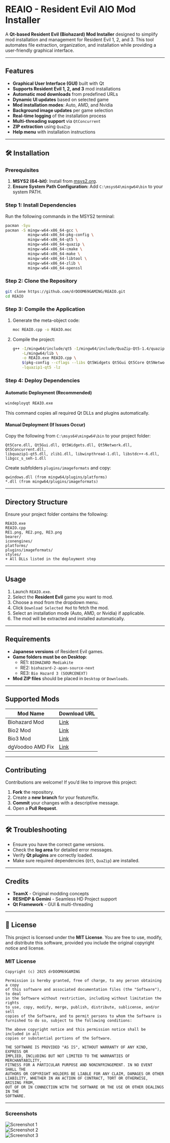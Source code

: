 # REAIO - Resident Evil AIO Mod Installer

A **Qt-based Resident Evil (Biohazard) Mod Installer** designed to simplify mod installation and management for Resident Evil 1, 2, and 3. This tool automates file extraction, organization, and installation while providing a user-friendly graphical interface.

---

## Features

- **Graphical User Interface (GUI)** built with Qt  
- **Supports Resident Evil 1, 2, and 3** mod installations  
- **Automatic mod downloads** from predefined URLs  
- **Dynamic UI updates** based on selected game  
- **Mod installation modes**: Auto, AMD, and Nvidia  
- **Background image updates** per game selection  
- **Real-time logging** of the installation process  
- **Multi-threading support** via `QtConcurrent`  
- **ZIP extraction** using `QuaZip`  
- **Help menu** with installation instructions  

---

## 🛠 Installation

### Prerequisites

1. **MSYS2 (64-bit)**: Install from [msys2.org](https://www.msys2.org/).
2. **Ensure System Path Configuration:** Add `C:\msys64\mingw64\bin` to your system PATH.

### Step 1: Install Dependencies

Run the following commands in the MSYS2 terminal:

```bash
pacman -Syu
pacman -S mingw-w64-x86_64-gcc \
          mingw-w64-x86_64-pkg-config \
          mingw-w64-x86_64-qt5 \
          mingw-w64-x86_64-quazip \
          mingw-w64-x86_64-cmake \
          mingw-w64-x86_64-make \
          mingw-w64-x86_64-libtool \
          mingw-w64-x86_64-zlib \
          mingw-w64-x86_64-openssl
```

### Step 2: Clone the Repository

```bash
git clone https://github.com/drDOOM69GAMING/REAIO.git
cd REAIO
```

### Step 3: Compile the Application

1. Generate the meta-object code:

   ```bash
   moc REAIO.cpp -o REAIO.moc
   ```

2. Compile the project:

   ```bash
   g++ -I/mingw64/include/qt5 -I/mingw64/include/QuaZip-Qt5-1.4/quazip \
       -L/mingw64/lib \
       -o REAIO.exe REAIO.cpp \
       $(pkg-config --cflags --libs Qt5Widgets Qt5Gui Qt5Core Qt5Network Qt5Concurrent) \
       -lquazip1-qt5 -lz
   ```

### Step 4: Deploy Dependencies

#### Automatic Deployment (Recommended)

```bash
windeployqt REAIO.exe
```

This command copies all required Qt DLLs and plugins automatically.

#### Manual Deployment (If Issues Occur)

Copy the following from `C:\msys64\mingw64\bin` to your project folder:

```
Qt5Core.dll, Qt5Gui.dll, Qt5Widgets.dll, Qt5Network.dll, Qt5Concurrent.dll, 
libquazip1-qt5.dll, zlib1.dll, libwinpthread-1.dll, libstdc++-6.dll, libgcc_s_seh-1.dll
```

Create subfolders `plugins/imageformats` and copy:

```
qwindows.dll (from mingw64/plugins/platforms)
*.dll (from mingw64/plugins/imageformats)
```

---

## Directory Structure

Ensure your project folder contains the following:

```
REAIO.exe
REAIO.cpp
RE1.png, RE2.png, RE3.png
bearer/
iconengines/
platforms/
plugins/imageformats/
styles/
+ All DLLs listed in the deployment step
```

---

## Usage

1. Launch `REAIO.exe`.
2. Select the **Resident Evil** game you want to mod.
3. Choose a mod from the dropdown menu.
4. Click `Download Selected Mod` to fetch the mod.
5. Select an installation mode (Auto, AMD, or Nvidia) if applicable.
6. The mod will be extracted and installed automatically.

---

## Requirements

- **Japanese versions** of Resident Evil games.
- **Game folders must be on Desktop**:
  - RE1: `BIOHAZARD Mediakite`
  - RE2: `biohazard-2-apan-source-next`
  - RE3: `Bio Hazard 3 (SOURCENEXT)`
- **Mod ZIP files** should be placed in `Desktop` or `Downloads`.

---

## Supported Mods

| Mod Name             | Download URL |
|----------------------|--------------|
| Biohazard Mod         | [Link](https://github.com/TheOtherGuy66-source/Resident_Evil_Python_Builder_kit/releases/download/amd/Biohazard_mod.zip) |
| Bio2 Mod              | [Link](https://github.com/TheOtherGuy66-source/Resident_Evil_Python_Builder_kit/releases/download/amd/Bio2_mod.zip) |
| Bio3 Mod              | [Link](https://github.com/TheOtherGuy66-source/Resident_Evil_Python_Builder_kit/releases/download/amd/Bio3_mod.zip) |
| dgVoodoo AMD Fix      | [Link](https://github.com/TheOtherGuy66-source/Resident_Evil_Python_Builder_kit/releases/download/amd/dgVoodoo_AMD_fix.zip) |

---

## Contributing

Contributions are welcome! If you’d like to improve this project:

1. **Fork** the repository.  
2. Create a **new branch** for your feature/fix.  
3. **Commit** your changes with a descriptive message.  
4. Open a **Pull Request**.  

---

## 🛠 Troubleshooting

- Ensure you have the correct game versions.
- Check the **log area** for detailed error messages.
- Verify **Qt plugins** are correctly loaded.
- Make sure required dependencies (`Qt5`, `QuaZip`) are installed.

---

## Credits

- **TeamX** - Original modding concepts  
- **RESHDP & Gemini** - Seamless HD Project support  
- **Qt Framework** - GUI & multi-threading  

---

## 📝 License

This project is licensed under the **MIT License**. You are free to use, modify, and distribute this software, provided you include the original copyright notice and license.

### MIT License

```plaintext
Copyright (c) 2025 drDOOM69GAMING

Permission is hereby granted, free of charge, to any person obtaining a copy
of this software and associated documentation files (the "Software"), to deal
in the Software without restriction, including without limitation the rights
to use, copy, modify, merge, publish, distribute, sublicense, and/or sell
copies of the Software, and to permit persons to whom the Software is
furnished to do so, subject to the following conditions:

The above copyright notice and this permission notice shall be included in all
copies or substantial portions of the Software.

THE SOFTWARE IS PROVIDED "AS IS", WITHOUT WARRANTY OF ANY KIND, EXPRESS OR
IMPLIED, INCLUDING BUT NOT LIMITED TO THE WARRANTIES OF MERCHANTABILITY,
FITNESS FOR A PARTICULAR PURPOSE AND NONINFRINGEMENT. IN NO EVENT SHALL THE
AUTHORS OR COPYRIGHT HOLDERS BE LIABLE FOR ANY CLAIM, DAMAGES OR OTHER
LIABILITY, WHETHER IN AN ACTION OF CONTRACT, TORT OR OTHERWISE, ARISING FROM,
OUT OF OR IN CONNECTION WITH THE SOFTWARE OR THE USE OR OTHER DEALINGS IN THE
SOFTWARE.
```

---

### Screenshots

![Screenshot 1](https://github.com/user-attachments/assets/f22f001e-9ec8-488a-924f-48fcb183b8f3)  
![Screenshot 2](https://github.com/user-attachments/assets/8f8e637d-eb59-4787-b345-6a7690db440d)  
![Screenshot 3](https://github.com/user-attachments/assets/a5e2071c-7fe8-4534-a050-fec4db83b883)
